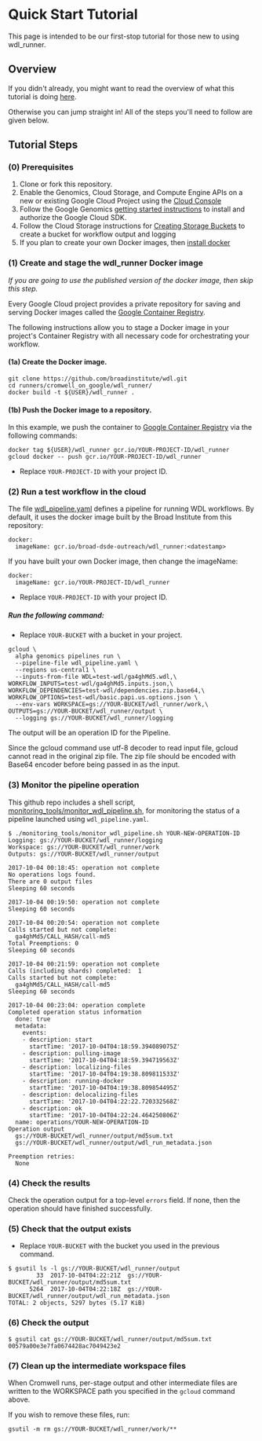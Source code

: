 # Quick Start Tutorial

This page is intended to be our first-stop tutorial for those new to using wdl_runner.

## Overview

If you didn't already, you might want to read the overview of what this tutorial is doing [here](TutorialOverview.md).

Otherwise you can jump straight in! All of the steps you'll need to follow are given below. 

## Tutorial Steps

### (0) Prerequisites

1. Clone or fork this repository.
2. Enable the Genomics, Cloud Storage, and Compute Engine APIs on a new
   or existing Google Cloud Project using the [Cloud Console](https://console.cloud.google.com/flows/enableapi?apiid=genomics,storage_component,compute_component&redirect=https://console.cloud.google.com)
3. Follow the Google Genomics [getting started instructions](https://cloud.google.com/genomics/docs/quickstart) to install and authorize the Google Cloud SDK.
4. Follow the Cloud Storage instructions for [Creating Storage Buckets](https://cloud.google.com/storage/docs/creating-buckets) to create a bucket for workflow output and logging 
5. If you plan to create your own Docker images, then [install docker](https://docs.docker.com/engine/installation/#installation)

### (1) Create and stage the wdl_runner Docker image

*If you are going to use the published version of the docker image,
then skip this step.*

Every Google Cloud project provides a private repository for saving and
serving Docker images called the [Google Container Registry](https://cloud.google.com/container-registry/docs/).

The following instructions allow you to stage a Docker image in your project's
Container Registry with all necessary code for orchestrating your workflow.

#### (1a) Create the Docker image.

```
git clone https://github.com/broadinstitute/wdl.git
cd runners/cromwell_on_google/wdl_runner/
docker build -t ${USER}/wdl_runner .
```

#### (1b) Push the Docker image to a repository.

In this example, we push the container to
[Google Container Registry](https://cloud.google.com/container-registry/)
via the following commands:

```
docker tag ${USER}/wdl_runner gcr.io/YOUR-PROJECT-ID/wdl_runner
gcloud docker -- push gcr.io/YOUR-PROJECT-ID/wdl_runner
```

* Replace `YOUR-PROJECT-ID` with your project ID.

### (2) Run a test workflow in the cloud

The file [wdl_pipeline.yaml](https://github.com/broadinstitute/wdl-runner/blob/master/wdl_runner/wdl_pipeline.yaml)
defines a pipeline for running WDL workflows. By default, it uses the
docker image built by the Broad Institute from this repository:

```
docker:
  imageName: gcr.io/broad-dsde-outreach/wdl_runner:<datestamp>
```

If you have built your own Docker image, then change the imageName:

```
docker:
  imageName: gcr.io/YOUR-PROJECT-ID/wdl_runner
```

* Replace `YOUR-PROJECT-ID` with your project ID.

##### Run the following command:

* Replace `YOUR-BUCKET` with a bucket in your project.

```
gcloud \
  alpha genomics pipelines run \
  --pipeline-file wdl_pipeline.yaml \
  --regions us-central1 \
  --inputs-from-file WDL=test-wdl/ga4ghMd5.wdl,\
WORKFLOW_INPUTS=test-wdl/ga4ghMd5.inputs.json,\
WORKFLOW_DEPENDENCIES=test-wdl/dependencies.zip.base64,\
WORKFLOW_OPTIONS=test-wdl/basic.papi.us.options.json \
  --env-vars WORKSPACE=gs://YOUR-BUCKET/wdl_runner/work,\
OUTPUTS=gs://YOUR-BUCKET/wdl_runner/output \
  --logging gs://YOUR-BUCKET/wdl_runner/logging
```

The output will be an operation ID for the Pipeline.

Since the gcloud command use utf-8 decoder to read input file, gcloud cannot read in the original zip file. The zip file should be encoded with Base64 encoder before being passed in as the input.

### (3) Monitor the pipeline operation

This github repo includes a shell script,
[monitoring_tools/monitor_wdl_pipeline.sh](https://github.com/broadinstitute/wdl-runner/blob/master/monitoring_tools/monitor_wdl_pipeline.sh),
for monitoring the status of a pipeline launched using ``wdl_pipeline.yaml``.

```
$ ./monitoring_tools/monitor_wdl_pipeline.sh YOUR-NEW-OPERATION-ID
Logging: gs://YOUR-BUCKET/wdl_runner/logging
Workspace: gs://YOUR-BUCKET/wdl_runner/work
Outputs: gs://YOUR-BUCKET/wdl_runner/output

2017-10-04 00:18:45: operation not complete
No operations logs found.
There are 0 output files
Sleeping 60 seconds

2017-10-04 00:19:50: operation not complete
Sleeping 60 seconds

2017-10-04 00:20:54: operation not complete
Calls started but not complete:
  ga4ghMd5/CALL_HASH/call-md5
Total Preemptions: 0
Sleeping 60 seconds

2017-10-04 00:21:59: operation not complete
Calls (including shards) completed:  1
Calls started but not complete:
  ga4ghMd5/CALL_HASH/call-md5
Sleeping 60 seconds

2017-10-04 00:23:04: operation complete
Completed operation status information
  done: true
  metadata:
    events:
    - description: start
      startTime: '2017-10-04T04:18:59.394089075Z'
    - description: pulling-image
      startTime: '2017-10-04T04:18:59.394719563Z'
    - description: localizing-files
      startTime: '2017-10-04T04:19:38.809811533Z'
    - description: running-docker
      startTime: '2017-10-04T04:19:38.809854495Z'
    - description: delocalizing-files
      startTime: '2017-10-04T04:22:22.720332568Z'
    - description: ok
      startTime: '2017-10-04T04:22:24.464250806Z'
  name: operations/YOUR-NEW-OPERATION-ID
Operation output
  gs://YOUR-BUCKET/wdl_runner/output/md5sum.txt
  gs://YOUR-BUCKET/wdl_runner/output/wdl_run_metadata.json

Preemption retries:
  None
```

### (4) Check the results

Check the operation output for a top-level `errors` field.
If none, then the operation should have finished successfully.

### (5) Check that the output exists

* Replace `YOUR-BUCKET` with the bucket you used in the previous command.

```
$ gsutil ls -l gs://YOUR-BUCKET/wdl_runner/output
        33  2017-10-04T04:22:21Z  gs://YOUR-BUCKET/wdl_runner/output/md5sum.txt
      5264  2017-10-04T04:22:18Z  gs://YOUR-BUCKET/wdl_runner/output/wdl_run_metadata.json
TOTAL: 2 objects, 5297 bytes (5.17 KiB)
```

### (6) Check the output

```
$ gsutil cat gs://YOUR-BUCKET/wdl_runner/output/md5sum.txt
00579a00e3e7fa0674428ac7049423e2
```

### (7) Clean up the intermediate workspace files

When Cromwell runs, per-stage output and other intermediate files are
written to the WORKSPACE path you specified in the `gcloud` command above.

If you wish to remove these files, run:

```
gsutil -m rm gs://YOUR-BUCKET/wdl_runner/work/**
```

